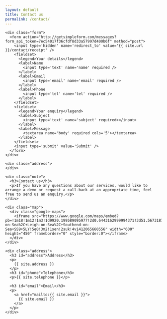 ```yaml
---
layout: default
title: Contact us
permalink: /contact/
---
```



<div class="contact-page"> <!-- container -->
  
  <div class="col1">

    <div class="form">
      <form action="http://getsimpleform.com/messages?form_api_token=7ec54017f36cfdf8d33a57997d400b6f" method="post">
        <input type='hidden' name='redirect_to' value='{{ site.url }}/contact/receipt' />
        <fieldset>
          <legend>Your details</legend>
          <label>Name
            <input type='text' name='name' required />
          </label>
          <label>Email
            <input type='email' name='email' required />
          </label>
          <label>Phone
            <input type='tel' name='tel' required />
          </label>
        </fieldset>
        <fieldset>
          <legend>Your enquiry</legend>
          <label>Subject
            <input type='text' name='subject' required></input>
          </label>
          <label>Message
            <textarea name='body' required cols='5'></textarea>
          </label>
        </fieldset>
        <input type='submit' value='Submit' />
      </form>
    </div>

    <div class="address">
    </div>

  </div>

  <div class="col2">

    <div class="note">
      <h3>Contact us</h3>
      <p>If you have any questions about our services, would like to arrange a demo or request a call-back at an appropriate time, feel free to send us an enquiry.</p>
    </div>

    <div class="map">
      <div class="google-maps">
        <iframe src="https://www.google.com/maps/embed?pb=!1m18!1m12!1m3!1d9920.199589095977!2d0.6443162999994371!3d51.567318789026416!2m3!1f0!2f0!3f0!3m2!1i1024!2i768!4f13.1!3m3!1m2!1s0x47d8dbc63cdbd73d%3A0xe1b04d568dac65b!2sSouthend-on-Sea%2C+Leigh-on-Sea%2C+Southend-on-Sea+SS9+5LY!5e0!3m2!1sen!2suk!4v1412065660556" width="600" height="450" frameborder="0" style="border:0"></iframe>
      </div>
    </div>

    <div class="address">
      <h3 id="address">Address</h3>
      <p>
        {{ site.address }}
      </p>
      <h3 id="phone">Telephone</h3>
      <p>{{ site.telephone }}</p>

      <h3 id="email">Email</h3>
      <p>
        <a href="mailto:{{ site.email }}">
          {{ site.email }}
        </a>
      </p>
    </div>

  </div>

</div>
